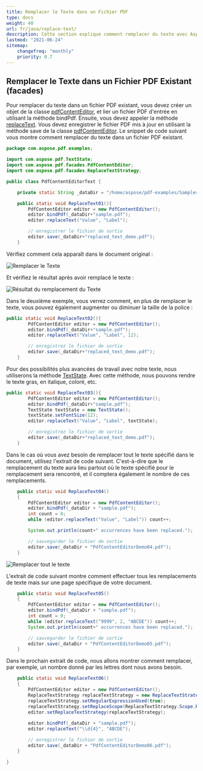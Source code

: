 ```yaml
---
title: Remplacer le Texte dans un Fichier PDF
type: docs
weight: 40
url: fr/java/replace-text/
description: Cette section explique comment remplacer du texte avec Aspose.PDF Facades - un ensemble d'outils pour les opérations populaires avec les PDF.
lastmod: "2021-06-24"
sitemap:
    changefreq: "monthly"
    priority: 0.7
---
```


## Remplacer le Texte dans un Fichier PDF Existant (facades)

Pour remplacer du texte dans un fichier PDF existant, vous devez créer un objet de la classe [pdfContentEditor](https://reference.aspose.com/pdf/java/com.aspose.pdf.facades/PdfContentEditor), et lier un fichier PDF d'entrée en utilisant la méthode bindPdf. Ensuite, vous devez appeler la méthode [replaceText](https://reference.aspose.com/pdf/java/com.aspose.pdf.facades/PdfContentEditor#replaceText-java.lang.String-int-java.lang.String-).
Vous devez enregistrer le fichier PDF mis à jour en utilisant la méthode save de la classe [pdfContentEditor](https://reference.aspose.com/pdf/java/com.aspose.pdf.facades/PdfContentEditor). Le snippet de code suivant vous montre comment remplacer du texte dans un fichier PDF existant.

```java
package com.aspose.pdf.examples;

import com.aspose.pdf.TextState;
import com.aspose.pdf.facades.PdfContentEditor;
import com.aspose.pdf.facades.ReplaceTextStrategy;

public class PdfContentEditorText {

    private static String _dataDir = "/home/aspose/pdf-examples/Samples/";

    public static void ReplaceText01(){
        PdfContentEditor editor = new PdfContentEditor();
        editor.bindPdf(_dataDir+"sample.pdf");        
        editor.replaceText("Value", "Label");

        // enregistrer le fichier de sortie
        editor.save(_dataDir+"replaced_text_demo.pdf");
    }    
```


Vérifiez comment cela apparaît dans le document original :

![Remplacer le Texte](replace_text1.png)

Et vérifiez le résultat après avoir remplacé le texte :

![Résultat du remplacement du Texte](replace_text2.png)

Dans le deuxième exemple, vous verrez comment, en plus de remplacer le texte, vous pouvez également augmenter ou diminuer la taille de la police :

```java
public static void ReplaceText02(){
        PdfContentEditor editor = new PdfContentEditor();
        editor.bindPdf(_dataDir+"sample.pdf");        
        editor.replaceText("Value", "Label", 12);

        // enregistrez le fichier de sortie
        editor.save(_dataDir+"replaced_text_demo.pdf");
    }    
```

Pour des possibilités plus avancées de travail avec notre texte, nous utiliserons la méthode [TextState](https://reference.aspose.com/pdf/java/com.aspose.pdf/TextState). Avec cette méthode, nous pouvons rendre le texte gras, en italique, coloré, etc.

```java
public static void ReplaceText03(){
        PdfContentEditor editor = new PdfContentEditor();
        editor.bindPdf(_dataDir+"sample.pdf");        
        TextState textState = new TextState();
        textState.setFontSize(12);
        editor.replaceText("Value", "Label", textState);

        // enregistrez le fichier de sortie
        editor.save(_dataDir+"replaced_text_demo.pdf");
    }    

```


Dans le cas où vous avez besoin de remplacer tout le texte spécifié dans le document, utilisez l'extrait de code suivant. C'est-à-dire que le remplacement du texte aura lieu partout où le texte spécifié pour le remplacement sera rencontré, et il comptera également le nombre de ces remplacements.

```java
    public static void ReplaceText04()
    {
        PdfContentEditor editor = new PdfContentEditor();
        editor.bindPdf(_dataDir + "sample.pdf");
        int count = 0;
        while (editor.replaceText("Value", "Label")) count++;

        System.out.println(count+" occurrences have been replaced.");

        // sauvegarder le fichier de sortie
        editor.save(_dataDir + "PdfContentEditorDemo04.pdf");
    }
```

![Remplacer tout le texte](replace_text3.png)

L'extrait de code suivant montre comment effectuer tous les remplacements de texte mais sur une page spécifique de votre document.

```java
    public static void ReplaceText05()
    {
        PdfContentEditor editor = new PdfContentEditor();
        editor.bindPdf(_dataDir + "sample.pdf");
        int count = 0;
        while (editor.replaceText("9999", 2, "ABCDE")) count++;
        System.out.println(count+" occurrences have been replaced.");

        // sauvegarder le fichier de sortie
        editor.save(_dataDir + "PdfContentEditorDemo05.pdf");
    }
```


Dans le prochain extrait de code, nous allons montrer comment remplacer, par exemple, un nombre donné par les lettres dont nous avons besoin.

```java
    public static void ReplaceText06()
    {
        PdfContentEditor editor = new PdfContentEditor();
        ReplaceTextStrategy replaceTextStrategy = new ReplaceTextStrategy();
        replaceTextStrategy.setRegularExpressionUsed(true);
        replaceTextStrategy.setReplaceScope(ReplaceTextStrategy.Scope.ReplaceAll);
        editor.setReplaceTextStrategy(replaceTextStrategy);
        
        editor.bindPdf(_dataDir + "sample.pdf");
        editor.replaceText("\\d{4}", "ABCDE");

        // enregistrer le fichier de sortie
        editor.save(_dataDir + "PdfContentEditorDemo06.pdf");
    }

}
```